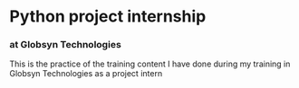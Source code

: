 # Python project internship
### at Globsyn Technologies
This is the practice of the training content I have done during my training in Globsyn Technologies as a project intern
